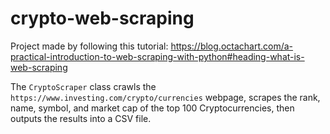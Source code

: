 # crypto-web-scraping

Project made by following this tutorial: https://blog.octachart.com/a-practical-introduction-to-web-scraping-with-python#heading-what-is-web-scraping

The `CryptoScraper` class crawls the `https://www.investing.com/crypto/currencies` webpage, scrapes the rank, name, symbol, and market cap of the top 100 Cryptocurrencies, then outputs the results into a CSV file.
